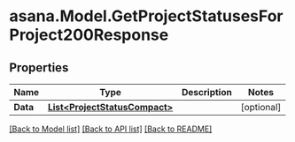
# asana.Model.GetProjectStatusesForProject200Response

## Properties

Name | Type | Description | Notes
------------ | ------------- | ------------- | -------------
**Data** | [**List&lt;ProjectStatusCompact&gt;**](ProjectStatusCompact.md) |  | [optional] 

[[Back to Model list]](../README.md#documentation-for-models)
[[Back to API list]](../README.md#documentation-for-api-endpoints)
[[Back to README]](../README.md)

